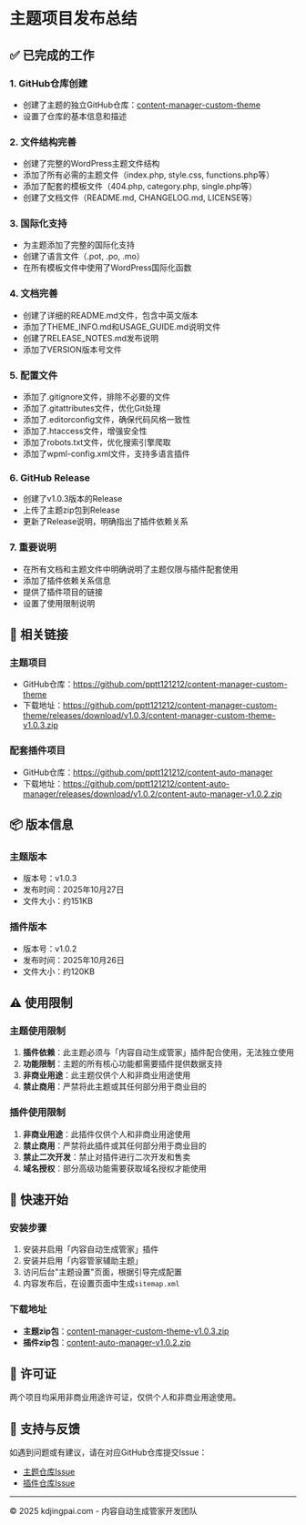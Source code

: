 # 主题项目发布总结

## ✅ 已完成的工作

### 1. GitHub仓库创建
- 创建了主题的独立GitHub仓库：[content-manager-custom-theme](https://github.com/pptt121212/content-manager-custom-theme)
- 设置了仓库的基本信息和描述

### 2. 文件结构完善
- 创建了完整的WordPress主题文件结构
- 添加了所有必需的主题文件（index.php, style.css, functions.php等）
- 添加了配套的模板文件（404.php, category.php, single.php等）
- 创建了文档文件（README.md, CHANGELOG.md, LICENSE等）

### 3. 国际化支持
- 为主题添加了完整的国际化支持
- 创建了语言文件（.pot, .po, .mo）
- 在所有模板文件中使用了WordPress国际化函数

### 4. 文档完善
- 创建了详细的README.md文件，包含中英文版本
- 添加了THEME_INFO.md和USAGE_GUIDE.md说明文件
- 创建了RELEASE_NOTES.md发布说明
- 添加了VERSION版本号文件

### 5. 配置文件
- 添加了.gitignore文件，排除不必要的文件
- 添加了.gitattributes文件，优化Git处理
- 添加了.editorconfig文件，确保代码风格一致性
- 添加了.htaccess文件，增强安全性
- 添加了robots.txt文件，优化搜索引擎爬取
- 添加了wpml-config.xml文件，支持多语言插件

### 6. GitHub Release
- 创建了v1.0.3版本的Release
- 上传了主题zip包到Release
- 更新了Release说明，明确指出了插件依赖关系

### 7. 重要说明
- 在所有文档和主题文件中明确说明了主题仅限与插件配套使用
- 添加了插件依赖关系信息
- 提供了插件项目的链接
- 设置了使用限制说明

## 🔗 相关链接

### 主题项目
- GitHub仓库：https://github.com/pptt121212/content-manager-custom-theme
- 下载地址：https://github.com/pptt121212/content-manager-custom-theme/releases/download/v1.0.3/content-manager-custom-theme-v1.0.3.zip

### 配套插件项目
- GitHub仓库：https://github.com/pptt121212/content-auto-manager
- 下载地址：https://github.com/pptt121212/content-auto-manager/releases/download/v1.0.2/content-auto-manager-v1.0.2.zip

## 📦 版本信息

### 主题版本
- 版本号：v1.0.3
- 发布时间：2025年10月27日
- 文件大小：约151KB

### 插件版本
- 版本号：v1.0.2
- 发布时间：2025年10月26日
- 文件大小：约120KB

## ⚠️ 使用限制

### 主题使用限制
1. **插件依赖**：此主题必须与「内容自动生成管家」插件配合使用，无法独立使用
2. **功能限制**：主题的所有核心功能都需要插件提供数据支持
3. **非商业用途**：此主题仅供个人和非商业用途使用
4. **禁止商用**：严禁将此主题或其任何部分用于商业目的

### 插件使用限制
1. **非商业用途**：此插件仅供个人和非商业用途使用
2. **禁止商用**：严禁将此插件或其任何部分用于商业目的
3. **禁止二次开发**：禁止对插件进行二次开发和售卖
4. **域名授权**：部分高级功能需要获取域名授权才能使用

## 🚀 快速开始

### 安装步骤
1. 安装并启用「内容自动生成管家」插件
2. 安装并启用「内容管家辅助主题」
3. 访问后台"主题设置"页面，根据引导完成配置
4. 内容发布后，在设置页面中生成`sitemap.xml`

### 下载地址
- **主题zip包**：[content-manager-custom-theme-v1.0.3.zip](https://github.com/pptt121212/content-manager-custom-theme/releases/download/v1.0.3/content-manager-custom-theme-v1.0.3.zip)
- **插件zip包**：[content-auto-manager-v1.0.2.zip](https://github.com/pptt121212/content-auto-manager/releases/download/v1.0.2/content-auto-manager-v1.0.2.zip)

## 📄 许可证

两个项目均采用非商业用途许可证，仅供个人和非商业用途使用。

## 🐛 支持与反馈

如遇到问题或有建议，请在对应GitHub仓库提交Issue：
- [主题仓库Issue](https://github.com/pptt121212/content-manager-custom-theme/issues)
- [插件仓库Issue](https://github.com/pptt121212/content-auto-manager/issues)

---

© 2025 kdjingpai.com - 内容自动生成管家开发团队